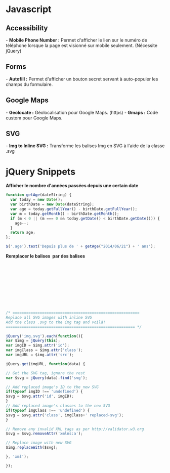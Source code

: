 # Javascript

<h2>Accessibility</h2>
- <b>Mobile Phone Number :</b> Permet d'afficher le lien sur le numéro de téléphone lorsque la page est visionné sur mobile seulement. (Nécessite jQuery)

<h2>Forms</h2>
- <b>Autofill :</b> Permet d'afficher un bouton secret servant à auto-populer les champs du formulaire.

<h2>Google Maps</h2>
- <b>Geolocate :</b> Géolocalisation pour Google Maps. (https)
- <b>Gmaps :</b> Code custom pour Google Maps.

<h2>SVG</h2>
- <b>Img to Inline SVG :</b> Transforme les balises Img en SVG à l'aide de la classe .svg


# jQuery Snippets

<b>Afficher le nombre d'années passées depuis une certain date</b>
```javascript
function getAge(dateString) {
  var today = new Date();
  var birthDate = new Date(dateString);
  var age = today.getFullYear() - birthDate.getFullYear();
  var m = today.getMonth() - birthDate.getMonth();
  if (m < 0 || (m === 0 && today.getDate() < birthDate.getDate())) {
    age--;
  }
  return age;
};

$('.age').text('Depuis plus de ' + getAge("2014/06/21") + ' ans');
```

<b>Remplacer le balises <code><img></code> par des balises <code><svg></svg></code></b>
```javascript
/* ========================================================
Replace all SVG images with inline SVG
Add the class .svg to the img tag and voilà!
========================================================= */

jQuery('img.svg').each(function(){
var $img = jQuery(this);
var imgID = $img.attr('id');
var imgClass = $img.attr('class');
var imgURL = $img.attr('src');

jQuery.get(imgURL, function(data) {

// Get the SVG tag, ignore the rest
var $svg = jQuery(data).find('svg');

// Add replaced image's ID to the new SVG
if(typeof imgID !== 'undefined') {
$svg = $svg.attr('id', imgID);
}
// Add replaced image's classes to the new SVG
if(typeof imgClass !== 'undefined') {
$svg = $svg.attr('class', imgClass+' replaced-svg');
}

// Remove any invalid XML tags as per http://validator.w3.org
$svg = $svg.removeAttr('xmlns:a');

// Replace image with new SVG
$img.replaceWith($svg);

}, 'xml');

});
```
